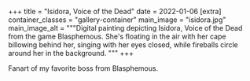 +++
title = "Isidora, Voice of the Dead"
date = 2022-01-06
[extra]
container_classes = "gallery-container"
main_image = "isidora.jpg"
main_image_alt = """Digital painting depicting Isidora, Voice of the Dead from
the game Blasphemous. She's floating in the air with her cape billowing behind
her, singing with her eyes closed, while fireballs circle around her in the
background. """
+++

Fanart of my favorite boss from Blasphemous.
